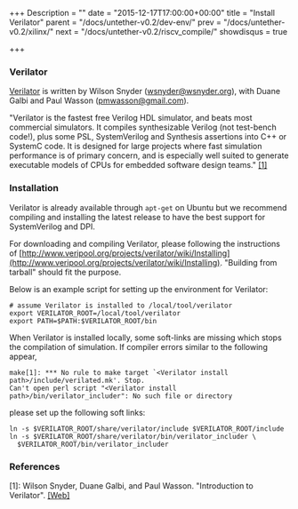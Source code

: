 +++
Description = ""
date = "2015-12-17T17:00:00+00:00"
title = "Install Verilator"
parent = "/docs/untether-v0.2/dev-env/"
prev = "/docs/untether-v0.2/xilinx/"
next = "/docs/untether-v0.2/riscv_compile/"
showdisqus = true

+++

### Verilator

[Verilator](http://www.veripool.org/wiki/verilator) is written by Wilson Snyder (<wsnyder@wsnyder.org>), with Duane Galbi and Paul Wasson (<pmwasson@gmail.com>).

"Verilator is the fastest free Verilog HDL simulator, and beats most commercial simulators. It compiles synthesizable Verilog (not test-bench code!), plus some PSL, SystemVerilog and Synthesis assertions into C++ or SystemC code. It is designed for large projects where fast simulation performance is of primary concern, and is especially well suited to generate executable models of CPUs for embedded software design teams." [[1]](#Verilator)

### Installation

Verilator is already available through `apt-get` on Ubuntu but we recommend compiling and installing the latest release to have the best support for SystemVerilog and DPI.

For downloading and compiling Verilator, please following the instructions of [http://www.veripool.org/projects/verilator/wiki/Installing](http://www.veripool.org/projects/verilator/wiki/Installing). "Building from tarball" should fit the purpose.

Below is an example script for setting up the environment for Verilator:

    # assume Verilator is installed to /local/tool/verilator
    export VERILATOR_ROOT=/local/tool/verilator
    export PATH=$PATH:$VERILATOR_ROOT/bin

When Verilator is installed locally, some soft-links are missing which stops 
the compilation of simulation. If compiler errors similar to the following 
appear,

    make[1]: *** No rule to make target `<Verilator install path>/include/verilated.mk'. Stop.
    Can't open perl script "<Verilator install path>/bin/verilator_includer": No such file or directory

please set up the following soft links:

    ln -s $VERILATOR_ROOT/share/verilator/include $VERILATOR_ROOT/include
    ln -s $VERILATOR_ROOT/share/verilator/bin/verilator_includer \
      $VERILATOR_ROOT/bin/verilator_includer


### References
<!-- References -->

<a name="Verilator"></a>
[1]: Wilson Snyder, Duane Galbi, and Paul Wasson. "Introduction to Verilator". [[Web]](http://www.veripool.org/wiki/verilator)

